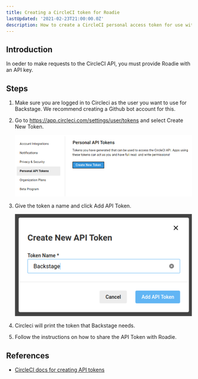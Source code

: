 ```yaml
---
title: Creating a CircleCI token for Roadie
lastUpdated: '2021-02-23T21:00:00.0Z'
description: How to create a CircleCI personal access token for use with Backstage.
---
```


## Introduction

In oeder to make requests to the CircleCI API, you must provide Roadie with an API key.

## Steps

1. Make sure you are logged in to Circleci as the user you want to use for Backstage. We recommend creating a Github bot account for this.

2. Go to https://app.circleci.com/settings/user/tokens and select Create New Token.

   ![Personal API Tokens screen in CircleCI with no tokens selected](./personal-api-tokens.png)

3. Give the token a name and click Add API Token.

   ![The Create API Token modal in CircleCI with an input with the name Backstage inside it](./create-api-token.png)

4. Circleci will print the token that Backstage needs.

5. Follow the instructions on how to share the API Token with Roadie.

## References

- [CircleCI docs for creating API tokens](https://circleci.com/docs/api/#add-an-api-token)
